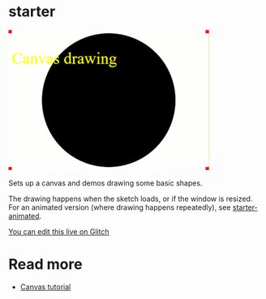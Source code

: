 # starter

![](canvas.png)

Sets up a canvas and demos drawing some basic shapes.

The drawing happens when the sketch loads, or if the window is resized. For an animated version (where drawing happens repeatedly), see [starter-animated](../starter-animated/).

[You can edit this live on Glitch](https://glitch.com/edit/#!/ch-canvas)

# Read more

- [Canvas tutorial](https://developer.mozilla.org/en-US/docs/Web/API/Canvas_API/Tutorial)
